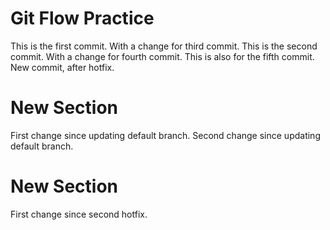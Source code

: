 # Git Flow Practice

This is the first commit. With a change for third commit.
This is the second commit. With a change for fourth commit.
This is also for the fifth commit.
New commit, after hotfix.

# New Section
First change since updating default branch.
Second change since updating default branch.

# New Section
First change since second hotfix.
